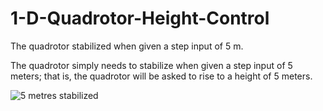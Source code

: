 # 1-D-Quadrotor-Height-Control
The quadrotor stabilized when given a step input of 5 m.

The quadrotor simply needs to stabilize when given a step input of 5 meters; that is, the quadrotor will be asked to rise to a height of 5 meters.


![5 metres stabilized](https://github.com/chumoyot/1-D-Quadrotor-Height-Control/assets/135506318/c20d7519-23ff-465d-a479-6c4acc5c52e9)
